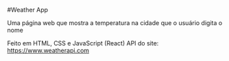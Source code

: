 #Weather App

Uma página web que mostra a temperatura na cidade que o usuário digita o  nome

Feito em HTML, CSS e JavaScript (React)
API do site: https://www.weatherapi.com
